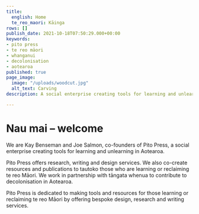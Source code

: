 ```yaml
---
title:
  english: Home
  te_reo_maori: Kāinga
rows: []
publish_date: 2021-10-18T07:50:29.000+00:00
keywords:
- pito press
- te reo māori
- whanganui
- decolonisation
- aotearoa
published: true
page_image:
  image: "/uploads/woodcut.jpg"
  alt_text: Carving
description: A social enterprise creating tools for learning and unlearning in Aotearoa

---
```

# Nau mai – welcome

We are Kay Benseman and Joe Salmon, co-founders of Pito Press, a social enterprise creating tools for learning and unlearning in Aotearoa.

Pito Press offers research, writing and design services. We also co-create resources and publications to tautoko those who are learning or reclaiming te reo Māori. We work in partnership with tāngata whenua to contribute to decolonisation in Aotearoa.

Pito Press is dedicated to making tools and resources for those learning or reclaiming te reo Māori by offering bespoke design, research and writing services.